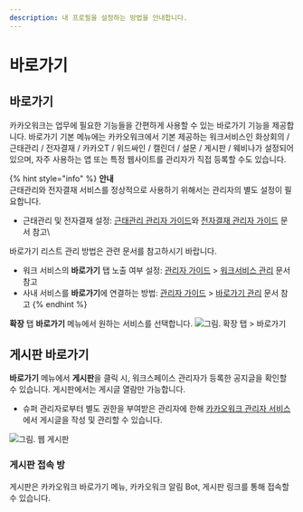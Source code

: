 ```yaml
---
description: 내 프로필을 설정하는 방법을 안내합니다.
---
```


# 바로가기

## 바로가기

카카오워크는 업무에 필요한 기능들을 간편하게 사용할 수 있는 바로가기 기능을 제공합니다. 바로가기 기본 메뉴에는 카카오워크에서 기본 제공하는 워크서비스인 화상회의 / 근태관리 / 전자결재 / 카카오T / 위드싸인 / 캘린더 / 설문 / 게시판 / 웨비나가 설정되어있으며, 자주 사용하는 앱 또는 특정 웹사이트를 관리자가 직접 등록할 수도 있습니다.

{% hint style="info" %}
**안내**<br>
근태관리와 전자결재 서비스를 정상적으로 사용하기 위해서는 관리자의 별도 설정이 필요합니다.

* 근태관리 및 전자결재 설정: [근태관리 관리자 가이드](https://workservice.oopy.io/schedule-admin)와 [전자결재 관리자 가이드](https://workservice.oopy.io/approval-admin) 문서 참고\


바로가기 리스트 관리 방법은 관련 문서를 참고하시기 바랍니다.

* 워크 서비스의 **바로가기** 탭 노출 여부 설정: [관리자 가이드](https://kakaowork.oopy.io/admin) > [워크서비스 관리](https://kakaowork.oopy.io/admin/workservice) 문서 참고
* 사내 서비스를 **바로가기**에 연결하는 방법: [관리자 가이드](https://kakaowork.oopy.io/admin) > [바로가기 관리](https://kakaowork.oopy.io/admin/shortcut) 문서 참고
{% endhint %}

**확장** 탭 **바로가기** 메뉴에서 원하는 서비스를 선택합니다. ![그림. 확장 탭 > 바로가기](https://s3-us-west-2.amazonaws.com/secure.notion-static.com/4bcca34b-04b3-4901-9e3a-e973712f2e88/%ED%99%95%EC%9E%A5\_%ED%83%AD\_\_\_%EB%B0%94%EB%A1%9C%EA%B0%80%EA%B8%B0\_\(1\).png)

## 게시판 바로가기

**바로가기** 메뉴에서 **게시판**을 클릭 시, 워크스페이스 관리자가 등록한 공지글을 확인할 수 있습니다. 게시판에서는 게시글 열람만 가능합니다.

* 슈퍼 관리자로부터 별도 권한을 부여받은 관리자에 한해 [카카오워크 관리자 서비스](https://admin.kakaowork.com/)에서 게시글을 작성 및 관리할 수 있습니다.

![그림. 웹 게시판](https://s3-us-west-2.amazonaws.com/secure.notion-static.com/503e3759-7dbb-457c-a482-0e9af89c8e66/%EC%9B%B9\_%EA%B2%8C%EC%8B%9C%ED%8C%90.png)

### 게시판 접속 방

게시판은 카카오워크 바로가기 메뉴, 카카오워크 알림 Bot, 게시판 링크를 통해 접속할 수 있습니다.
